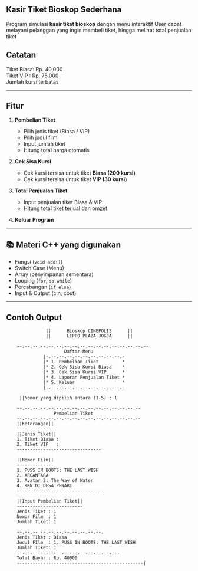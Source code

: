 ## Kasir Tiket Bioskop Sederhana

Program simulasi **kasir tiket bioskop** dengan menu interaktif
User dapat melayani pelanggan yang ingin membeli tiket, hingga melihat total penjualan tiket

## Catatan
Tiket Biasa: Rp. 40,000  
Tiket VIP : Rp. 75,000  
Jumlah kursi terbatas  

---

## Fitur
1. **Pembelian Tiket**
   - Pilih jenis tiket (Biasa / VIP)
   - Pilih judul film
   - Input jumlah tiket
   - Hitung total harga otomatis

2. **Cek Sisa Kursi**
   - Cek kursi tersisa untuk tiket **Biasa (200 kursi)**
   - Cek kursi tersisa untuk tiket **VIP (30 kursi)**

3. **Total Penjualan Tiket**
   - Input penjualan tiket Biasa & VIP
   - Hitung total tiket terjual dan omzet

4. **Keluar Program**

---

## 📚 Materi C++ yang digunakan
- Fungsi (`void add()`)
- Switch Case (Menu)
- Array (penyimpanan sementara)
- Looping (`for`, `do while`)
- Percabangan (`if else`)
- Input & Output (cin, cout)

---

## Contoh Output

                   ||      Bioskop CINEPOLIS      ||
                   ||      LIPPO PLAZA JOGJA      ||

        --.--.--.--.--.--.--.--.--.--.--.--.--.--.--.--.--
                          Daftar Menu
                  |-.--.--.--.--.--.--.--.--.--.-
                  |* 1. Pembelian Tiket         *
                  |* 2. Cek Sisa Kursi Biasa    *
                  |* 3. Cek Sisa Kursi VIP      *
                  |* 4. Laporan Penjualan Tiket *
                  |* 5. Keluar                  *
                  |-.--.--.--.--.--.--.--.--.--.-

         ||Nomor yang dipilih antara (1-5) : 1

        --.--.--.--.--.--.--.--.--.--.--.--.--.--.--.--
                      Pembelian Tiket
        --.--.--.--.--.--.--.--.--.--.--.--.--.--.--.--
        ||Keterangan||
        --------------
        ||Jenis Tiket||
        1. Tiket Biasa : 
        2. Tiket VIP   : 
        --------------------------------
        
        ||Nomor Film||
        --------------
        1. PUSS IN BOOTS: THE LAST WISH
        2. ARGANTARA
        3. Avatar 2: The Way of Water
        4. KKN DI DESA PENARI
        ---------------------------------

        ||Input Pembelian Tiket||
        -------------------------
        Jenis Tiket : 1
        Nomor Film  : 1
        Jumlah Tiket: 1

        --.--.--.--.--.--.--.--.--.--.--.
        Jenis TIket : Biasa
        Judul FIlm  : 1. PUSS IN BOOTS: THE LAST WISH
        Jumlah TIket: 1
        --.--.--.--.--.--.--.--.--.--.--.--.--.
        Total Bayar : Rp. 40000
        ------------------------------------------------|
                  
                  



